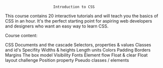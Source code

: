                           Introduction to CSS

This course contains 20 interactive tutorials and will teach you the basics of CSS in an hour. It's the perfect starting point for aspiring web developers and designers who want an easy way to learn CSS.

Course content:

CSS Documents and the cascade
Selectors, properties & values
Classes and id's
Specifity
Widths & heights
Length units
Colors
Padding
Borders
Margins
The box model
Visibility
Fonts
Element flow
Float & clear
Float layout challenge
Position property
Pseudo classes / elements
